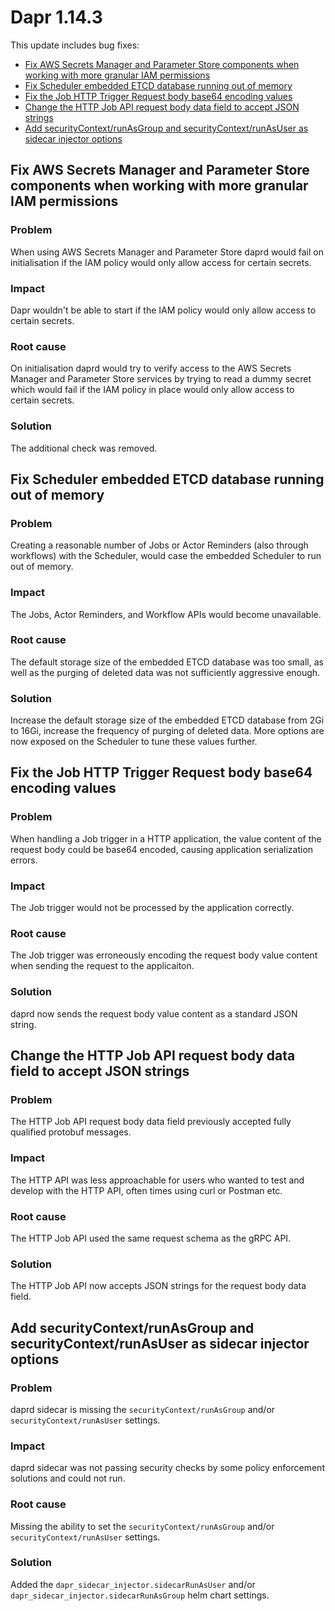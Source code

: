 # Dapr 1.14.3

This update includes bug fixes:

- [Fix AWS Secrets Manager and Parameter Store components when working with more granular IAM permissions](#fix-aws-secrets-manager-and-parameter-store-components-when-working-with-more-granular-iam-permissions)
- [Fix Scheduler embedded ETCD database running out of memory](#fix-scheduler-embedded-etcd-database-running-out-of-memory)
- [Fix the Job HTTP Trigger Request body base64 encoding values](#fix-the-job-http-trigger-request-body-base64-encoding-values)
- [Change the HTTP Job API request body data field to accept JSON strings](#change-the-http-job-api-request-body-data-field-to-accept-json-strings)
- [Add securityContext/runAsGroup and securityContext/runAsUser as sidecar injector options](#add-securitycontextrunasgroup-and-securitycontextrunasuser-as-sidecar-injector-options)

## Fix AWS Secrets Manager and Parameter Store components when working with more granular IAM permissions

### Problem

When using AWS Secrets Manager and Parameter Store daprd would fail on initialisation if the IAM policy would only allow access for certain secrets.

### Impact

Dapr wouldn't be able to start if the IAM policy would only allow access to certain secrets.

### Root cause

On initialisation daprd would try to verify access to the AWS Secrets Manager and Parameter Store services by trying to read a dummy secret which would fail if the IAM policy in place would only allow access to certain secrets.

### Solution

The additional check was removed.

## Fix Scheduler embedded ETCD database running out of memory

### Problem

Creating a reasonable number of Jobs or Actor Reminders (also through workflows) with the Scheduler, would case the embedded Scheduler to run out of memory.

### Impact

The Jobs, Actor Reminders, and Workflow APIs would become unavailable.

### Root cause

The default storage size of the embedded ETCD database was too small, as well as the purging of deleted data was not sufficiently aggressive enough.

### Solution

Increase the default storage size of the embedded ETCD database from 2Gi to 16Gi, increase the frequency of purging of deleted data.
More options are now exposed on the Scheduler to tune these values further.



## Fix the Job HTTP Trigger Request body base64 encoding values

### Problem

When handling a Job trigger in a HTTP application, the value content of the request body could be base64 encoded, causing application serialization errors.

### Impact

The Job trigger would not be processed by the application correctly.

### Root cause

The Job trigger was erroneously encoding the request body value content when sending the request to the applicaiton.

### Solution

daprd now sends the request body value content as a standard JSON string.

## Change the HTTP Job API request body data field to accept JSON strings

### Problem

The HTTP Job API request body data field previously accepted fully qualified protobuf messages.

### Impact

The HTTP API was less approachable for users who wanted to test and develop with the HTTP API, often times using curl or Postman etc.

### Root cause

The HTTP Job API used the same request schema as the gRPC API.

### Solution

The HTTP Job API now accepts JSON strings for the request body data field.

## Add securityContext/runAsGroup and securityContext/runAsUser as sidecar injector options

### Problem

daprd sidecar is missing the `securityContext/runAsGroup` and/or `securityContext/runAsUser` settings.

### Impact

daprd sidecar was not passing security checks by some policy enforcement solutions and could not run.

### Root cause

Missing the ability to set the `securityContext/runAsGroup` and/or `securityContext/runAsUser` settings.

### Solution

Added the `dapr_sidecar_injector.sidecarRunAsUser` and/or `dapr_sidecar_injector.sidecarRunAsGroup` helm chart settings.
